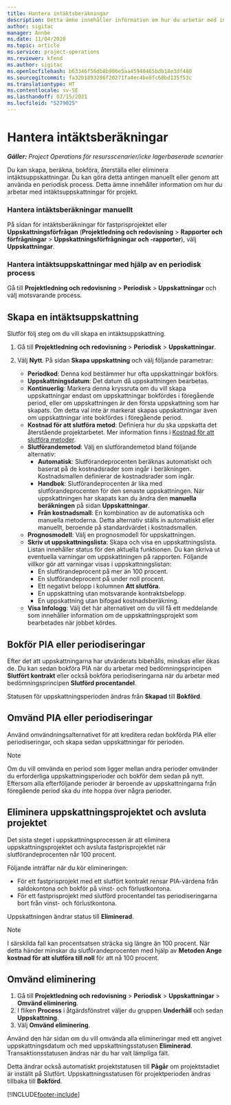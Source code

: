 ```yaml
---
title: Hantera intäktsberäkningar
description: Detta ämne innehåller information om hur du arbetar med intäktsuppskattningar för projekt.
author: sigitac
manager: Annbe
ms.date: 11/04/2020
ms.topic: article
ms.service: project-operations
ms.reviewer: kfend
ms.author: sigitac
ms.openlocfilehash: b63346f56db8b906e5aa45940465bdb18e3df480
ms.sourcegitcommit: fa32b1893286f20271fa4ec4be8fc68bd135f53c
ms.translationtype: HT
ms.contentlocale: sv-SE
ms.lasthandoff: 02/15/2021
ms.locfileid: "5279025"
---
```

# <a name="manage-revenue-estimates"></a>Hantera intäktsberäkningar

_**Gäller:** Project Operations för resursscenarier/icke lagerbaserade scenarier_

Du kan skapa, beräkna, bokföra, återställa eller eliminera intäktsuppskattningar. Du kan göra detta antingen manuellt eller genom att använda en periodisk process. Detta ämne innehåller information om hur du arbetar med intäktsuppskattningar för projekt.

### <a name="manage-revenue-estimates-manually"></a>Hantera intäktsberäkningar manuellt

På sidan för intäktsberäkningar för fastprisprojektet eller **Uppskattningsförfrågan** (**Projektledning och redovisning** > **Rapporter och förfrågningar** > **Uppskattningsförfrågningar och -rapporter**), välj **Uppskattningar**.

### <a name="manage-revenue-estimates-using-a-periodic-process"></a>Hantera intäktsuppskattningar med hjälp av en periodisk process

Gå till **Projektledning och redovisning** > **Periodisk** > **Uppskattningar** och välj motsvarande process.

## <a name="create-a-revenue-estimate"></a>Skapa en intäktsuppskattning

Slutför följ steg om du vill skapa en intäktsuppskattning. 

1. Gå till **Projektledning och redovisning** > **Periodisk** > **Uppskattningar**.
2. Välj **Nytt**. På sidan **Skapa uppskattning** och välj följande parametrar:

   - **Periodkod**: Denna kod bestämmer hur ofta uppskattningar bokförs.
   - **Uppskattningsdatum**: Det datum då uppskattningen bearbetas.
   - **Kontinuerlig**: Markera denna kryssruta om du vill skapa uppskattningar endast om uppskattningar bokfördes i föregående period, eller om uppskattningen är den första uppskattning som har skapats. Om detta val inte är markerat skapas uppskattningar även om uppskattningar inte bokfördes i föregående period.
   - **Kostnad för att slutföra metod**: Definiera hur du ska uppskatta det återstående projektarbetet. Mer information finns i [Kostnad för att slutföra metoder](cost-complete-methods.md).
   - **Slutförandemetod**: Välj en slutförandemetod bland följande alternativ:
     - **Automatisk**: Slutförandeprocenten beräknas automatiskt och baserat på de kostnadsrader som ingår i beräkningen. Kostnadsmallen definierar de kostnadsrader som ingår.
     - **Handbok**: Slutförandeprocenten är lika med slutförandeprocenten för den senaste uppskattningen. När uppskattningen har skapats kan du ändra den **manuella beräkningen** på sidan **Uppskattningar**.
     - **Från kostnadsmall**: En kombination av de automatiska och manuella metoderna. Detta alternativ ställs in automatiskt eller manuellt, beroende på standardvärdet i kostnadsmallen.
   - **Prognosmodell**: Välj en prognosmodell för uppskattningen.
   - **Skriv ut uppskattningslista**: Skapa och visa en uppskattningslista. Listan innehåller status för den aktuella funktionen. Du kan skriva ut eventuella varningar om uppskattningen på rapporten. Följande villkor gör att varningar visas i uppskattningslistan:
     - En slutförandeprocent på mer än 100 procent.
     - En slutförandeprocent på under noll procent.
     - Ett negativt belopp i kolumnen **Att slutföra**.
     - En uppskattning utan motsvarande kontraktsbelopp.
     - En uppskattning utan bifogad kostnadsberäkning.
   - **Visa Infologg**: Välj det här alternativet om du vill få ett meddelande som innehåller information om de uppskattningsprojekt som bearbetades när jobbet kördes.


## <a name="post-wip-or-accruals"></a>Bokför PIA eller periodiseringar

Efter det att uppskattningarna har utvärderats bibehålls, minskas eller ökas de. Du kan sedan bokföra PIA när du arbetar med bedömningsprincipen **Slutfört kontrakt** eller också bokföra periodiseringarna när du arbetar med bedömningsprincipen **Slutförd procentandel**.
  
Statusen för uppskattningsperioden ändras från **Skapad** till **Bokförd**.

## <a name="reverse-wip-or-accruals"></a>Omvänd PIA eller periodiseringar

Använd omvändningsalternativet för att kreditera redan bokförda PIA eller periodiseringar, och skapa sedan uppskattningar för perioden.

> [!NOTE]
> Om du vill omvända en period som ligger mellan andra perioder omvänder du erforderliga uppskattningsperioder och bokför dem sedan på nytt. Eftersom alla efterföljande perioder är beroende av uppskattningarna från föregående period ska du inte hoppa över några perioder.

## <a name="eliminate-the-estimate-project-and-finish-the-project"></a>Eliminera uppskattningsprojektet och avsluta projektet

Det sista steget i uppskattningsprocessen är att eliminera uppskattningsprojektet och avsluta fastprisprojektet när slutförandeprocenten når 100 procent.

Följande inträffar när du kör elimineringen:

- För ett fastprisprojekt med ett slutfört kontrakt rensar PIA-värdena från saldokontona och bokför på vinst- och förlustkontona.
- För ett fastprisprojekt med slutförd procentandel tas periodiseringarna bort från vinst- och förlustkontona.

Uppskattningen ändrar status till **Eliminerad**.

> [!NOTE]
> I särskilda fall kan procentsatsen sträcka sig längre än 100 procent. När detta händer minskar du slutförandeprocenten med hjälp av **Metoden Ange kostnad för att slutföra till noll** för att nå 100 procent.

## <a name="reverse-elimination"></a>Omvänd eliminering

1. Gå till **Projektledning och redovisning** > **Periodisk** > **Uppskattningar** > **Omvänd eliminering**. 
2. I fliken **Process** i åtgärdsfönstret väljer du gruppen **Underhåll** och sedan **Uppskattning**. 
3. Välj **Omvänd eliminering**.

Använd den här sidan om du vill omvända alla elimineringar med ett angivet uppskattningsdatum och med uppskattningsstatusen **Eliminerad**. Transaktionsstatusen ändras när du har valt lämpliga fält.

Detta ändrar också automatiskt projektstatusen till **Pågår** om projektstadiet är inställt på Slutfört. Uppskattningsstatusen för projektperioden ändras tillbaka till **Bokförd**.


[!INCLUDE[footer-include](../includes/footer-banner.md)]